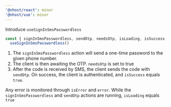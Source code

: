 ```yaml
---
'@nhost/react': minor
'@nhost/vue': minor
---
```


Introduce `useSignInSmsPasswordless`

```ts
const { signInSmsPasswordless, sendOtp, needsOtp, isLoading, isSuccess, isError, error } =
  useSignInSmsPasswordless()
```

1. The `signInSmsPasswordless` action will send a one-time password to the given phone number.
2. The client is then awaiting the OTP. `needsOtp` is set to true
3. After the code is received by SMS, the client sends the code with `sendOtp`. On success, the client is authenticated, and `isSuccess` equals `true`.

Any error is monitored through `isError` and `error`. While the `signInSmsPasswordless` and `sendOtp` actions are running, `isLoading` equals `true`
